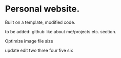 # Personal website.
Built on a template, modified code.

to be added: github like about me/projects etc. section.

Optimize image file size

update edit two three four five six
